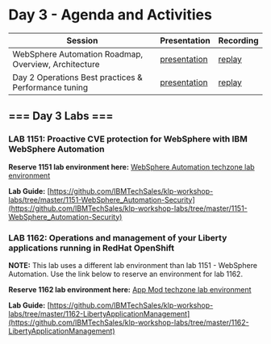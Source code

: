 # Day 3 - Agenda and Activities


Session   | Presentation | Recording 
----------|-----------|---------------
WebSphere Automation Roadmap, Overview, Architecture | [presentation](https://ibm.box.com/s/0xrto2walbzc71blz1b37zcu926hgulq) | [replay](https://ibm.box.com/s/3euiu3buxdm5ak52dk8b3deelju9fht2)
Day 2 Operations Best practices & Performance tuning | [presentation](https://ibm.box.com/s/0cyx9uu6h7hq1wqj3syex3jx9zgyibvw) | [replay](https://ibm.box.com/s/oshn84g9a8ybwqoj2oyjpq834wb0gcw3)



## === Day 3 Labs  ===


### LAB 1151: Proactive CVE protection for WebSphere with IBM WebSphere Automation

  
  **Reserve 1151 lab environment here:** [WebSphere Automation techzone lab environment](https://techzone.ibm.com/my/reservations/create/63867b6a4cd2a3001961ea2c)
  
  
  **Lab Guide:**  [https://github.com/IBMTechSales/klp-workshop-labs/tree/master/1151-WebSphere_Automation-Security](https://github.com/IBMTechSales/klp-workshop-labs/tree/master/1151-WebSphere_Automation-Security)



### LAB 1162: Operations and management of your Liberty applications running in RedHat OpenShift

  **NOTE:** This lab uses a different lab environment than lab 1151 - WebSphere Automation.  Use the link below to reserve an environment for lab 1162.
  
  **Reserve 1162 lab environment here:** [App Mod techzone lab environment](https://techzone.ibm.com/my/reservations/create/60ff1bdb3e00b8001fdf3b2f)
  
  
  **Lab Guide:**  [https://github.com/IBMTechSales/klp-workshop-labs/tree/master/1162-LibertyApplicationManagement](https://github.com/IBMTechSales/klp-workshop-labs/tree/master/1162-LibertyApplicationManagement)
  
  

